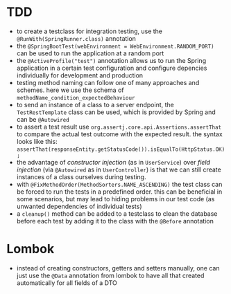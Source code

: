 # TDD

- to create a testclass for integration testing, use the `@RunWith(SpringRunner.class)` annotation
- the `@SpringBootTest(webEnvironment = WebEnvironment.RANDOM_PORT)` can be used to run the application at a random port
- the `@ActiveProfile("test")` annotation allows us to run the Spring application in a certain test configuration and configure depencies individually for development and production
- testing method naming can follow one of many approaches and schemes. here we use the schema of `methodName_condition_expectedBehaviour`
- to send an instance of a class to a server endpoint, the `TestRestTemplate` class can be used, which is provided by Spring and can be `@Autowired`
- to assert a test result use `org.assertj.core.api.Assertions.assertThat` to compare the actual test outcome with the expected result. the syntax looks like this: `assertThat(responseEntity.getStatusCode()).isEqualTo(HttpStatus.OK);`
- the advantage of *constructor injection* (as in `UserService`) over *field injection* (via `@Autowired` as in `UserController`) is that we can still create instances of a class ourselves during testing.
- with `@FixMethodOrder(MethodSorters.NAME_ASCENDING)` the test class can be forced to run the tests in a predefined order. this can be beneficial in some scenarios, but may lead to hiding problems in our test code (as unwanted dependencies of individual tests)
- a `cleanup()` method can be added to a testclass to clean the database before each test by adding it to the class with the `@Before` annotation

# Lombok

- instead of creating constructors, getters and setters manually, one can just use the `@Data` annotation from lombok to have all that created automatically for all fields of a DTO